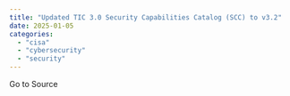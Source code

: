```yaml
---
title: "Updated TIC 3.0 Security Capabilities Catalog (SCC) to v3.2"
date: 2025-01-05
categories: 
  - "cisa"
  - "cybersecurity"
  - "security"
---
```


Go to Source
